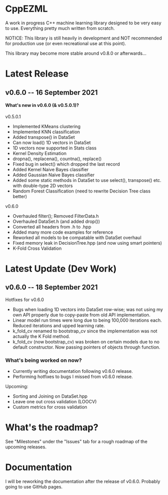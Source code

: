 # CppEZML
A work in progress C++ machine learning library designed to be very easy to use. Everything pretty much written from scratch.

NOTICE: This library is still heavily in development and NOT recommended for production use (or even recreational use at this point).

This library may become more stable around v0.8.0 or afterwards...

# Latest Release
## v0.6.0 -- 16 September 2021
#### What's new in v0.6.0 (& v0.5.0.1)?
v0.5.0.1
* Implemented KMeans clustering
* Implemented KNN classification
* Added transpose() in DataSet
* Can now load() 1D vectors in DataSet
* 1D vectors now supported in Stats class
* Kernel Density Estimation
* dropna(), replacena(), countna(), replace()
* Fixed bug in select() which dropped the last record
* Added Kernel Naive Bayes classifier
* Added Gaussian Naive Bayes classifier
* Added some static methods in DataSet to use select(), transpose() etc. with double-type 2D vectors
* Random Forest Classification (need to rewrite Decision Tree class better)

v0.6.0
* Overhauled filter(); Removed FilterData.h
* Overhauled DataSet.h (and added drop())
* Converted all headers from .h to .hpp
* Added many more code examples for reference
* Reworked all models to be compatable with DataSet overhaul
* Fixed memory leak in DecisionTree.hpp (and now using smart pointers)
* K-Fold Cross Validation

# Latest Update (Dev Work)
## v0.6.0 -- 18 September 2021
Hotfixes for v0.6.0
* Bugs when loading 1D vectors into DataSet row-wise; was not using my own API properly due to copy-paste from old API implementation.
* Linear model run times were long due to being 100,000 iterations each. Reduced iterations and upped learning rate.
* k_fold_cv renamed to bootstrap_cv since the implementation was not actually the K Fold method.
* k_fold_cv (now bootstrap_cv) was broken on certain models due to no default constructor. Now passing pointers of objects through function.

### What's being worked on now?
* Currently writing documentation following v0.6.0 release.
* Performing hotfixes to bugs I missed from v0.6.0 release.

Upcoming:
* Sorting and Joining on DataSet.hpp
* Leave one out cross validation (LOOCV)
* Custom metrics for cross validation

# What's the roadmap?
See "Milestones" under the "Issues" tab for a rough roadmap of the upcoming releases.

# Documentation
I will be reworking the documentation after the release of v0.6.0. Probably going to use GitHub pages.
